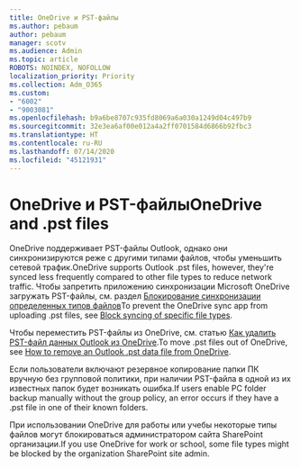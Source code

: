```yaml
---
title: OneDrive и PST-файлы
ms.author: pebaum
author: pebaum
manager: scotv
ms.audience: Admin
ms.topic: article
ROBOTS: NOINDEX, NOFOLLOW
localization_priority: Priority
ms.collection: Adm_O365
ms.custom:
- "6002"
- "9003081"
ms.openlocfilehash: b9a6be8707c935fd8069a6a030a1249d04c497b9
ms.sourcegitcommit: 32e3ea6af00e012a4a2ff0701584d6866b92fbc3
ms.translationtype: HT
ms.contentlocale: ru-RU
ms.lasthandoff: 07/14/2020
ms.locfileid: "45121931"
---
```

# <a name="onedrive-and-pst-files"></a><span data-ttu-id="580bb-102">OneDrive и PST-файлы</span><span class="sxs-lookup"><span data-stu-id="580bb-102">OneDrive and .pst files</span></span> 

<span data-ttu-id="580bb-103">OneDrive поддерживает PST-файлы Outlook, однако они синхронизируются реже с другими типами файлов, чтобы уменьшить сетевой трафик.</span><span class="sxs-lookup"><span data-stu-id="580bb-103">OneDrive supports Outlook .pst files, however, they're synced less frequently compared to other file types to reduce network traffic.</span></span> <span data-ttu-id="580bb-104">Чтобы запретить приложению синхронизации Microsoft OneDrive загружать PST-файлы, см. раздел [Блокирование синхронизации определенных типов файлов](https://docs.microsoft.com/onedrive/block-file-types)</span><span class="sxs-lookup"><span data-stu-id="580bb-104">To prevent the OneDrive sync app from uploading .pst files, see [Block syncing of specific file types](https://docs.microsoft.com/onedrive/block-file-types).</span></span> 

<span data-ttu-id="580bb-105">Чтобы переместить PST-файлы из OneDrive, см. статью [Как удалить PST-файл данных Outlook из OneDrive](https://support.microsoft.com/office/how-to-remove-an-outlook-pst-data-file-from-onedrive-b6b9e522-59bd-40f7-949f-168d0aa9b38e).</span><span class="sxs-lookup"><span data-stu-id="580bb-105">To move .pst files out of OneDrive, see [How to remove an Outlook .pst data file from OneDrive](https://support.microsoft.com/office/how-to-remove-an-outlook-pst-data-file-from-onedrive-b6b9e522-59bd-40f7-949f-168d0aa9b38e).</span></span> 

<span data-ttu-id="580bb-106">Если пользователи включают резервное копирование папки ПК вручную без групповой политики, при наличии PST-файла в одной из их известных папок будет возникать ошибка.</span><span class="sxs-lookup"><span data-stu-id="580bb-106">If users enable PC folder backup manually without the group policy, an error occurs if they have a .pst file in one of their known folders.</span></span>

<span data-ttu-id="580bb-107">При использовании OneDrive для работы или учебы некоторые типы файлов могут блокироваться администратором сайта SharePoint организации.</span><span class="sxs-lookup"><span data-stu-id="580bb-107">If you use OneDrive for work or school, some file types might be blocked by the organization SharePoint site admin.</span></span>